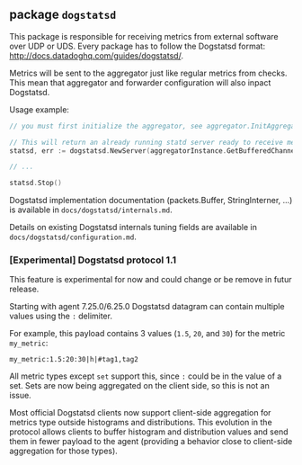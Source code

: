 ## package `dogstatsd`

This package is responsible for receiving metrics from external software over
UDP or UDS. Every package has to follow the Dogstatsd format:
http://docs.datadoghq.com/guides/dogstatsd/.

Metrics will be sent to the aggregator just like regular metrics from checks.
This mean that aggregator and forwarder configuration will also inpact
Dogstatsd.

Usage example:
```go
// you must first initialize the aggregator, see aggregator.InitAggregator

// This will return an already running statd server ready to receive metrics
statsd, err := dogstatsd.NewServer(aggregatorInstance.GetBufferedChannels(), nil)

// ...

statsd.Stop()
```

Dogstatsd implementation documentation (packets.Buffer, StringInterner, ...) is available
in `docs/dogstatsd/internals.md`.

Details on existing Dogstatsd internals tuning fields are available in `docs/dogstatsd/configuration.md`.

### [Experimental] Dogstatsd protocol 1.1

This feature is experimental for now and could change or be remove in futur release.

Starting with agent 7.25.0/6.25.0 Dogstatsd datagram can contain multiple values using the `:` delimiter.

For example, this payload contains 3 values (`1.5`, `20`, and `30`) for the metric `my_metric`:
```
my_metric:1.5:20:30|h|#tag1,tag2
```

All metric types except `set` support this, since `:` could be in the value of a
set. Sets are now being aggregated on the client side, so this is not an issue.

Most official Dogstatsd clients now support client-side aggregation for metrics
type outside histograms and distributions. This evolution in the protocol allows
clients to buffer histogram and distribution values and send them in fewer
payload to the agent (providing a behavior close to client-side aggregation for
those types).
